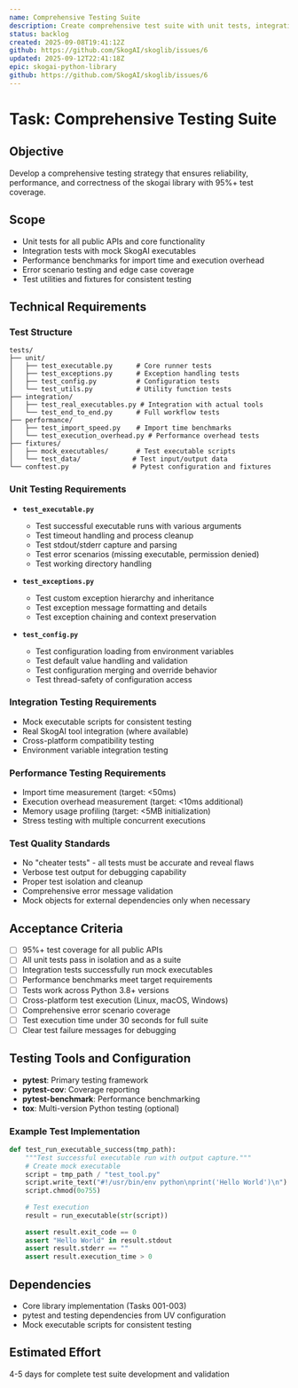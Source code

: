 ```yaml
---
name: Comprehensive Testing Suite
description: Create comprehensive test suite with unit tests, integration tests, and performance benchmarks
status: backlog
created: 2025-09-08T19:41:12Z
github: https://github.com/SkogAI/skoglib/issues/6
updated: 2025-09-12T22:41:18Z
epic: skogai-python-library
github: https://github.com/SkogAI/skoglib/issues/6
---
```


# Task: Comprehensive Testing Suite

## Objective
Develop a comprehensive testing strategy that ensures reliability, performance, and correctness of the skogai library with 95%+ test coverage.

## Scope
- Unit tests for all public APIs and core functionality
- Integration tests with mock SkogAI executables
- Performance benchmarks for import time and execution overhead
- Error scenario testing and edge case coverage
- Test utilities and fixtures for consistent testing

## Technical Requirements

### Test Structure
```
tests/
├── unit/
│   ├── test_executable.py      # Core runner tests
│   ├── test_exceptions.py      # Exception handling tests  
│   ├── test_config.py          # Configuration tests
│   └── test_utils.py           # Utility function tests
├── integration/
│   ├── test_real_executables.py # Integration with actual tools
│   └── test_end_to_end.py      # Full workflow tests
├── performance/
│   ├── test_import_speed.py    # Import time benchmarks
│   └── test_execution_overhead.py # Performance overhead tests
├── fixtures/
│   ├── mock_executables/       # Test executable scripts
│   └── test_data/             # Test input/output data
└── conftest.py                # Pytest configuration and fixtures
```

### Unit Testing Requirements
- **`test_executable.py`**
  - Test successful executable runs with various arguments
  - Test timeout handling and process cleanup
  - Test stdout/stderr capture and parsing
  - Test error scenarios (missing executable, permission denied)
  - Test working directory handling

- **`test_exceptions.py`**  
  - Test custom exception hierarchy and inheritance
  - Test exception message formatting and details
  - Test exception chaining and context preservation

- **`test_config.py`**
  - Test configuration loading from environment variables
  - Test default value handling and validation
  - Test configuration merging and override behavior
  - Test thread-safety of configuration access

### Integration Testing Requirements
- Mock executable scripts for consistent testing
- Real SkogAI tool integration (where available)
- Cross-platform compatibility testing
- Environment variable integration testing

### Performance Testing Requirements
- Import time measurement (target: <50ms)
- Execution overhead measurement (target: <10ms additional)
- Memory usage profiling (target: <5MB initialization)
- Stress testing with multiple concurrent executions

### Test Quality Standards
- No "cheater tests" - all tests must be accurate and reveal flaws
- Verbose test output for debugging capability
- Proper test isolation and cleanup
- Comprehensive error message validation
- Mock objects for external dependencies only when necessary

## Acceptance Criteria
- [ ] 95%+ test coverage for all public APIs
- [ ] All unit tests pass in isolation and as a suite
- [ ] Integration tests successfully run mock executables
- [ ] Performance benchmarks meet target requirements
- [ ] Tests work across Python 3.8+ versions
- [ ] Cross-platform test execution (Linux, macOS, Windows)
- [ ] Comprehensive error scenario coverage
- [ ] Test execution time under 30 seconds for full suite
- [ ] Clear test failure messages for debugging

## Testing Tools and Configuration
- **pytest**: Primary testing framework
- **pytest-cov**: Coverage reporting
- **pytest-benchmark**: Performance benchmarking  
- **tox**: Multi-version Python testing (optional)

### Example Test Implementation
```python
def test_run_executable_success(tmp_path):
    """Test successful executable run with output capture."""
    # Create mock executable
    script = tmp_path / "test_tool.py"
    script.write_text("#!/usr/bin/env python\nprint('Hello World')\n")
    script.chmod(0o755)
    
    # Test execution
    result = run_executable(str(script))
    
    assert result.exit_code == 0
    assert "Hello World" in result.stdout
    assert result.stderr == ""
    assert result.execution_time > 0
```

## Dependencies  
- Core library implementation (Tasks 001-003)
- pytest and testing dependencies from UV configuration
- Mock executable scripts for consistent testing

## Estimated Effort
4-5 days for complete test suite development and validation